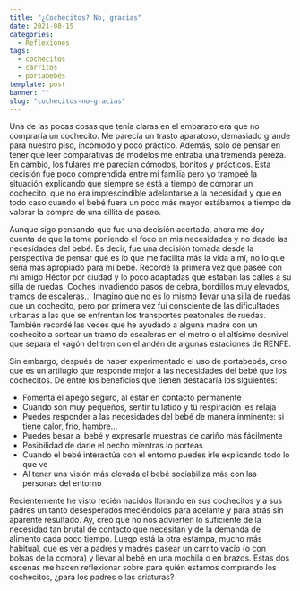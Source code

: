 ```yaml
---
title: "¿Cochecitos? No, gracias"
date: 2021-08-15
categories:
  - Reflexiones
tags:
  - cochecitos
  - carritos
  - portabebés
template: post
banner: ""
slug: "cochecitos-no-gracias"
---
```


Una de las pocas cosas que tenía claras en el embarazo era que no compraría un cochecito. Me parecía un trasto aparatoso, demasiado grande para nuestro piso, incómodo y poco práctico. Además, solo de pensar en tener que leer comparativas de modelos me entraba una tremenda pereza. En cambio, los fulares me parecían cómodos, bonitos y prácticos. Esta decisión fue poco comprendida entre mi familia pero yo trampeé la situación explicando que siempre se está a tiempo de comprar un cochecito, que no era imprescindible adelantarse a la necesidad y que en todo caso cuando el bebé fuera un poco más mayor estábamos a tiempo de valorar la compra de una sillita de paseo.

Aunque sigo pensando que fue una decisión acertada, ahora me doy cuenta de que la tomé poniendo el foco en mis necesidades y no desde las necesidades del bebé. Es decir, fue una decisión tomada desde la perspectiva de pensar qué es lo que me facilita más la vida a mí, no lo que sería más apropiado para mí bebé. Recordé la primera vez que paseé con mi amigo Héctor por ciudad y lo poco adaptadas que estaban las calles a su silla de ruedas. Coches invadiendo pasos de cebra, bordillos muy elevados, tramos de escaleras… Imagino que no es lo mismo llevar una silla de ruedas que un cochecito, pero por primera vez fui consciente de las dificultades urbanas a las que se enfrentan los transportes peatonales de ruedas. También recordé las veces que he ayudado a alguna madre con un cochecito a sortear un tramo de escaleras en el metro o el altísimo desnivel que separa el vagón del tren con el andén de algunas estaciones de RENFE.

Sin embargo, después de haber experimentado el uso de portabebés, creo que es un artilugio que responde mejor a las necesidades del bebé que los cochecitos. De entre los beneficios que tienen destacaría los siguientes:

- Fomenta el apego seguro, al estar en contacto permanente
- Cuando son muy pequeños,  sentir tu latido y tú respiración les relaja
- Puedes responder a las necesidades del bebé de manera inminente: si tiene calor, frío, hambre…
- Puedes besar al bebé y expresarle muestras de cariño más fácilmente
- Posibilidad de darle el pecho mientras lo porteas
- Cuando el bebé interactúa con el entorno puedes irle explicando todo lo que ve
- Al tener una visión más elevada el bebé sociabiliza más con las personas del entorno

Recientemente he visto recién nacidos llorando en sus cochecitos y a sus padres un tanto desesperados meciéndolos para adelante y para atrás sin aparente resultado. Ay, creo que no nos advierten lo suficiente de la necesidad tan brutal de contacto que necesitan y de la demanda de alimento cada poco tiempo. Luego está la otra estampa, mucho más habitual, que es ver a padres y madres pasear un carrito vacío (o con bolsas de la compra) y llevar al bebé en una mochila o en brazos. Estas dos escenas me hacen reflexionar sobre para quién estamos comprando los cochecitos, ¿para los padres o las criaturas?